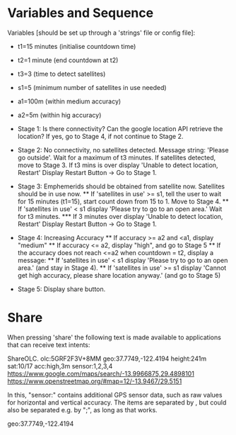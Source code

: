 Variables and Sequence
========

Variables [should be set up through a 'strings' file or config file]:
* t1=15 minutes (initialise countdown time)
* t2=1 minute (end countdown at t2)
* t3=3 (time to detect satellites)
* s1=5 (minimum number of satellites in use needed)
* a1=100m (within medium accuracy)
* a2=5m (within hig accuracy)

* Stage 1: Is there connectivity? Can the google location API retrieve the location? If yes, go to Stage 4, if not continue to Stage 2.
* Stage 2: No connectivity, no satellites detected. Message string: 'Please go outside'. Wait for a maximum of t3  minutes.
      If satellites detected, move to Stage 3. 
      If t3 mins is over display 'Unable to detect location, Restart' Display Restart Button -> Go to Stage 1.
* Stage 3: Emphemerids should be obtained from satellite now. Satellites should be in use now. 
** If 'satellites in use' >= s1, tell the user to wait for 15 minutes (t1=15), start count down from 15 to 1. Move to Stage 4.
** If 'satellites in use' < s1 display 'Please try to go to an open area.' Wait for t3 minutes. 
*** If 3 minutes over display 'Unable to detect location, Restart' Display Restart Button -> Go to Stage 1.
 
* Stage 4: Increasing Accuracy
** If accuracy >= a2 and <a1, display "medium"
** If accuracy <= a2, display "high", and go to Stage 5
** If the accuracy does not reach <=a2 when countdown = t2, display a message: 
    ** If 'satellites in use' < s1 display 'Please try to go to an open area.' (and stay in Stage 4).
    ** If 'satellites in use' >= s1 display 'Cannot get high accuracy, please share location anyway.' (and go to Stage 5)
* Stage 5: Display share button.

Share
=====

When pressing 'share' the following text is made available to applications that can receive text intents:

ShareOLC. olc:5GRF2F3V+8MM  geo:37.7749,-122.4194 height:241m sat:10/17 acc:high,3m sensor:1,2,3,4 https://www.google.com/maps/search/-13.9966875,29.4898101 https://www.openstreetmap.org/#map=12/-13.9467/29.5151 

In this, "sensor:" contains additional GPS sensor data, such as raw values for horizontal and vertical accuracy. The items are separated by <space>, but could also be separated e.g. by ";", as long as that works. 

geo:37.7749,-122.4194

